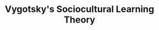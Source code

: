 ---
title: Vygotsky's Sociocultural Learning Theory
permalink: /modules/Vygotsky's-sociocultural-learning-theory/
---